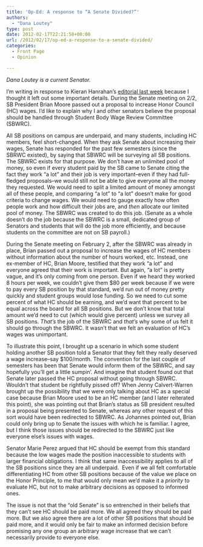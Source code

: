 ```yaml
---
title: 'Op-Ed: A response to “A Senate Divided?”'
authors: 
  - "Dana Loutey"
type: post
date: 2012-02-17T22:21:58+00:00
url: /2012/02/17/op-ed-a-response-to-a-senate-divided/
categories:
  - Front Page
  - Opinion

---
```

_Dana Loutey is a current Senator._

I’m writing in response to Kieran Hanrahan&#8217;s [editorial last week][1] because I thought it left out some important details. During the Senate meeting on 2/2, SB President Brian Moore passed out a proposal to increase Honor Council (HC) wages. I&#8217;d like to explain why I and other senators believe the proposal should be handled through Student Body Wage Review Committee (SBWRC).

All SB positions on campus are underpaid, and many students, including HC members, feel short-changed. When they ask Senate about increasing their wages, Senate has responded for the past few semesters (since the SBRWC existed), by saying that SBWRC will be surveying all SB positions. The SBWRC exists for that purpose. We don&#8217;t have an unlimited pool of money, so even if every student paid by the SB came to Senate citing the fact they work &#8220;a lot&#8221; and their job is very important–even if they had full-fledged proposals–we would still not be able to give everyone all the money they requested. We would need to split a limited amount of money amongst all of these people, and comparing &#8220;a lot&#8221; to &#8220;a lot&#8221; doesn&#8217;t make for good criteria to change wages. We would need to gauge exactly how often people work and how difficult their jobs are, and _then_ allocate our limited pool of money. The SBWRC was created to do this job. (Senate as a whole doesn’t do the job because the SBWRC is a small, dedicated group of Senators and students that will do the job more efficiently, and because students on the committee are not on SB payroll.)

During the Senate meeting on February 2, after the SBWRC was already in place, Brian passed out a proposal to increase the wages of HC members without information about the number of hours worked, etc. Instead, one ex-member of HC, Brian Moore, testified that they work &#8220;a lot&#8221; and everyone agreed that their work is important. But again, &#8220;a lot&#8221; is pretty vague, and it&#8217;s only coming from one person. Even if we heard they worked 8 hours per week, we couldn&#8217;t give them $80 per week because if we were to pay every SB position by that standard, we&#8217;d run out of money pretty quickly and student groups would lose funding. So we need to cut some percent of what HC should be earning, and we&#8217;d want that percent to be equal across the board for all SB positions. But we don&#8217;t know that total amount we&#8217;d need to cut (which would give percent) unless we survey all SB positions. _That&#8217;s_ the job of the SBWRC and _that&#8217;s_ why some of us felt it should go through the SBWRC. It wasn’t that we felt an evaluation of HC’s wages was unimportant.

To illustrate this point, I brought up a scenario in which some student holding another SB position told a Senator that they felt they really deserved a wage increase–say $100/month. The convention for the last couple of semesters has been that Senate would inform them of the SBWRC, and say hopefully you’ll get a little sumpin’. And imagine that student found out that Senate later passed the HC proposal without going through SBWRC. Wouldn&#8217;t that student be rightfully pissed off? When Jenny Calvert-Warren brought up the possibility that we were only talking about HC as a special case because Brian Moore used to be an HC member (and I later reiterated this point), she was pointing out that Brian’s status as SB president resulted in a proposal being presented to Senate, whereas any other request of this sort would have been redirected to SBWRC. As Johannes pointed out, Brian could only bring up to Senate the issues with which he is familiar. I agree, but I think those issues should be redirected to the SBWRC just like everyone else’s issues with wages.

Senator Marie Perez argued that HC should be exempt from this standard because the low wages made the position inaccessible to students with larger financial obligations. I think that same inaccessibility applies to all of the SB positions since they are all underpaid.  Even if we all felt comfortable differentiating HC from other SB positions because of the value we place on the Honor Principle, to me that would only mean we’d make it a _priority_ to evaluate HC, but not to make arbitrary decisions as opposed to informed ones.

The issue is not that the &#8220;old Senate&#8221; is so entrenched in their beliefs that they can&#8217;t see HC should be paid more. We all agreed they should be paid more. But we also agree there are a lot of other SB positions that should be paid more, and it would only be fair to make an informed decision before promising any one group an arbitrary wage increase that we can&#8217;t necessarily provide to everyone else.

 [1]: http://www.reedquest.org/2012/02/a-senate-divided/ "Op-Ed: A Senate Divided?"